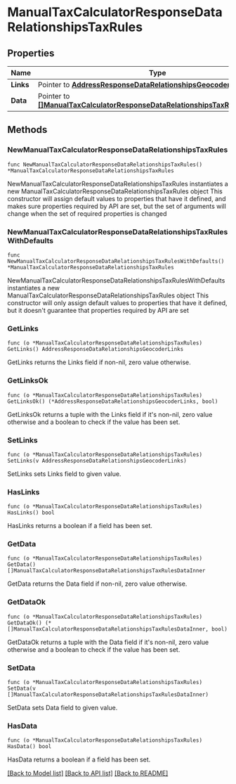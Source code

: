 # ManualTaxCalculatorResponseDataRelationshipsTaxRules

## Properties

Name | Type | Description | Notes
------------ | ------------- | ------------- | -------------
**Links** | Pointer to [**AddressResponseDataRelationshipsGeocoderLinks**](AddressResponseDataRelationshipsGeocoderLinks.md) |  | [optional] 
**Data** | Pointer to [**[]ManualTaxCalculatorResponseDataRelationshipsTaxRulesDataInner**](ManualTaxCalculatorResponseDataRelationshipsTaxRulesDataInner.md) |  | [optional] 

## Methods

### NewManualTaxCalculatorResponseDataRelationshipsTaxRules

`func NewManualTaxCalculatorResponseDataRelationshipsTaxRules() *ManualTaxCalculatorResponseDataRelationshipsTaxRules`

NewManualTaxCalculatorResponseDataRelationshipsTaxRules instantiates a new ManualTaxCalculatorResponseDataRelationshipsTaxRules object
This constructor will assign default values to properties that have it defined,
and makes sure properties required by API are set, but the set of arguments
will change when the set of required properties is changed

### NewManualTaxCalculatorResponseDataRelationshipsTaxRulesWithDefaults

`func NewManualTaxCalculatorResponseDataRelationshipsTaxRulesWithDefaults() *ManualTaxCalculatorResponseDataRelationshipsTaxRules`

NewManualTaxCalculatorResponseDataRelationshipsTaxRulesWithDefaults instantiates a new ManualTaxCalculatorResponseDataRelationshipsTaxRules object
This constructor will only assign default values to properties that have it defined,
but it doesn't guarantee that properties required by API are set

### GetLinks

`func (o *ManualTaxCalculatorResponseDataRelationshipsTaxRules) GetLinks() AddressResponseDataRelationshipsGeocoderLinks`

GetLinks returns the Links field if non-nil, zero value otherwise.

### GetLinksOk

`func (o *ManualTaxCalculatorResponseDataRelationshipsTaxRules) GetLinksOk() (*AddressResponseDataRelationshipsGeocoderLinks, bool)`

GetLinksOk returns a tuple with the Links field if it's non-nil, zero value otherwise
and a boolean to check if the value has been set.

### SetLinks

`func (o *ManualTaxCalculatorResponseDataRelationshipsTaxRules) SetLinks(v AddressResponseDataRelationshipsGeocoderLinks)`

SetLinks sets Links field to given value.

### HasLinks

`func (o *ManualTaxCalculatorResponseDataRelationshipsTaxRules) HasLinks() bool`

HasLinks returns a boolean if a field has been set.

### GetData

`func (o *ManualTaxCalculatorResponseDataRelationshipsTaxRules) GetData() []ManualTaxCalculatorResponseDataRelationshipsTaxRulesDataInner`

GetData returns the Data field if non-nil, zero value otherwise.

### GetDataOk

`func (o *ManualTaxCalculatorResponseDataRelationshipsTaxRules) GetDataOk() (*[]ManualTaxCalculatorResponseDataRelationshipsTaxRulesDataInner, bool)`

GetDataOk returns a tuple with the Data field if it's non-nil, zero value otherwise
and a boolean to check if the value has been set.

### SetData

`func (o *ManualTaxCalculatorResponseDataRelationshipsTaxRules) SetData(v []ManualTaxCalculatorResponseDataRelationshipsTaxRulesDataInner)`

SetData sets Data field to given value.

### HasData

`func (o *ManualTaxCalculatorResponseDataRelationshipsTaxRules) HasData() bool`

HasData returns a boolean if a field has been set.


[[Back to Model list]](../README.md#documentation-for-models) [[Back to API list]](../README.md#documentation-for-api-endpoints) [[Back to README]](../README.md)


